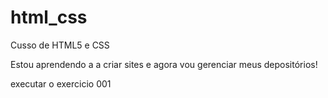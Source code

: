 # html_css
 Cusso de HTML5 e CSS

Estou aprendendo a a criar sites e agora vou gerenciar meus depositórios!

<a herf = "https://ruicesarteixeira.github.io/html_css/exercicios/ex001/index.html"> executar o exercicio 001